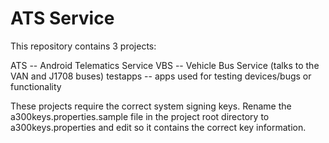 # ATS Service

This repository contains 3 projects:

ATS -- Android Telematics Service 
VBS -- Vehicle Bus Service (talks to the VAN and J1708 buses)
testapps -- apps used for testing devices/bugs or functionality

These projects require the correct system signing keys. Rename the a300keys.properties.sample file in the project root directory to a300keys.properties and edit so it contains the correct key information.

